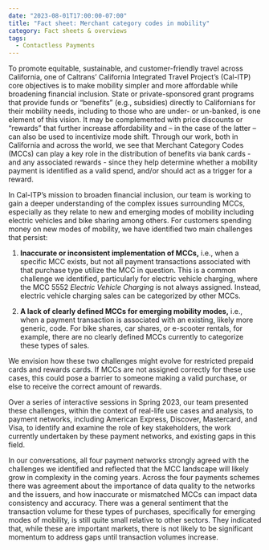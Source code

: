 ```yaml
---
date: "2023-08-01T17:00:00-07:00"
title: "Fact sheet: Merchant category codes in mobility"
category: Fact sheets & overviews
tags:
  - Contactless Payments
---
```


To promote equitable, sustainable, and customer-friendly travel across California, one of Caltrans’ California Integrated Travel Project’s (Cal-ITP) core objectives is to make mobility simpler and more affordable while broadening financial inclusion. State or private-sponsored grant programs that provide funds or “benefits” (e.g., subsidies) directly to Californians for their mobility needs, including to those who are under- or un-banked, is one element of this vision. It may be complemented with price discounts or “rewards” that further increase affordability and – in the case of the latter – can also be used to incentivize mode shift. Through our work, both in California and across the world, we see that Merchant Category Codes (MCCs) can play a key role in the distribution of benefits via bank cards - and any associated rewards - since they help determine whether a mobility payment is identified as a valid spend, and/or should act as a trigger for a reward.

In Cal-ITP’s mission to broaden financial inclusion, our team is working to gain a deeper understanding of the complex issues surrounding MCCs, especially as they relate to new and emerging modes of mobility including electric vehicles and bike sharing among others. For customers spending money on new modes of mobility, we have identified two main challenges that persist:

1. **Inaccurate or inconsistent implementation of MCCs,** i.e., when a specific MCC exists, but not all
   payment transactions associated with that purchase type utilize the MCC in question. This is a common
   challenge we identified, particularly for electric vehicle charging, where the MCC 5552 _Electric Vehicle
   Charging_ is not always assigned. Instead, electric vehicle charging sales can be categorized by other MCCs.

1. **A lack of clearly defined MCCs for emerging mobility modes,** i.e., when a payment transaction is
   associated with an existing, likely more generic, code. For bike shares, car shares, or e-scooter rentals, for
   example, there are no clearly defined MCCs currently to categorize these types of sales.

We envision how these two challenges might evolve for restricted prepaid cards and rewards cards. If MCCs are not assigned correctly for these use cases, this could pose a barrier to someone making a valid purchase, or else to receive the correct amount of rewards.

Over a series of interactive sessions in Spring 2023, our team presented these challenges, within the context of real-life use cases and analysis, to payment networks, including American Express, Discover, Mastercard, and Visa, to identify and examine the role of key stakeholders, the work currently undertaken by these payment networks, and existing gaps in this field.

In our conversations, all four payment networks strongly agreed with the challenges we identified and reflected that the MCC landscape will likely grow in complexity in the coming years. Across the four payments schemes there was agreement about the importance of data quality to the networks and the issuers, and how inaccurate or mismatched MCCs can impact data consistency and accuracy. There was a general sentiment that the transaction volume for these types of purchases, specifically for emerging modes of mobility, is still quite small relative to other sectors. They indicated that, while these are important markets, there is not likely to be significant momentum to address gaps until transaction volumes increase.
